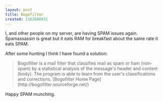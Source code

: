 ```yaml
--- 
layout: post
title: Bogofilter
created: 1162608431
---
```

I, and other people on my server, are having SPAM issues again. Spamassassin is great but it eats RAM for breakfast about the same rate it eats SPAM.

After some hunting I think I have found a solution:
<blockquote>Bogofilter              is a mail filter that classifies mail as spam or ham (non-spam)              by a statistical analysis of the message's header and content (body).              The program is able to learn from the user's classifications and              corrections.
[Bogofilter Home Page](http://bogofilter.sourceforge.net/)</blockquote>

Happy SPAM munching.

